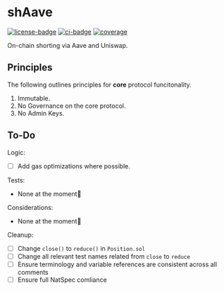 # shAave

[![license-badge](https://img.shields.io/badge/license-MIT-yellow)](https://github.com/chainrule-labs/shaave-contracts/blob/main/LICENSE.md)
[![ci-badge](https://img.shields.io/github/actions/workflow/status/chainrule-labs/shaave-contracts/ci.yml?branch=main&logo=github&label=CI)](https://github.com/chainrule-labs/shaave-contracts/actions)
[![coverage](https://img.shields.io/codecov/c/github/chainrule-labs/shaave-contracts?token=K4Q3GAWUPJ&label=coverage&logo=codecov)](https://codecov.io/gh/chainrule-labs/shaave-contracts)

On-chain shorting via Aave and Uniswap.

## Principles

The following outlines principles for **core** protocol funcitonality.

1. Immutable.
2. No Governance on the core protocol.
3. No Admin Keys.

## To-Do

Logic:

-   [ ] Add gas optimizations where possible.

Tests:

-   None at the moment🙂

Considerations:

-   None at the moment🙂

Cleanup:

-   [ ] Change `close()` to `reduce()` in `Position.sol`
-   [ ] Change all relevant test names related from `close` to `reduce`
-   [ ] Ensure terminology and variable references are consistent across all comments
-   [ ] Ensure full NatSpec comliance
